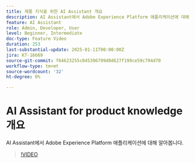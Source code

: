 ```yaml
---
title: 제품 지식을 위한 AI Assistant 개요
description: AI Assistant에서 Adobe Experience Platform 애플리케이션에 대해 알아봅니다.
feature: AI Assistant
role: Admin, Developer, User
level: Beginner, Intermediate
doc-type: Feature Video
duration: 253
last-substantial-update: 2025-01-11T00:00:00Z
jira: KT-16669
source-git-commit: f64623255c045396799d0d627f199ce59c794d70
workflow-type: tm+mt
source-wordcount: '32'
ht-degree: 0%

---
```



# AI Assistant for product knowledge 개요

AI Assistant에서 Adobe Experience Platform 애플리케이션에 대해 알아봅니다.

>[!VIDEO](https://video.tv.adobe.com/v/3441024/?learn=on&enablevpops)
